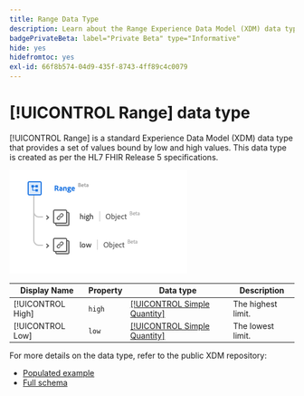 ```yaml
---
title: Range Data Type
description: Learn about the Range Experience Data Model (XDM) data type.
badgePrivateBeta: label="Private Beta" type="Informative"
hide: yes
hidefromtoc: yes
exl-id: 66f8b574-04d9-435f-8743-4ff89c4c0079
---
```

# [!UICONTROL Range] data type

[!UICONTROL Range] is a standard Experience Data Model (XDM) data type that provides a set of values bound by low and high values. This data type is created as per the HL7 FHIR Release 5 specifications.

![Range data type structure](../../images/data-types/healthcare/range.png)

| Display Name | Property | Data type | Description |
| --- | --- | --- | --- |
| [!UICONTROL High] | `high` | [[!UICONTROL Simple Quantity]](../healthcare/simple-quantity.md) | The highest limit. |
| [!UICONTROL Low] | `low` | [[!UICONTROL Simple Quantity]](../healthcare/simple-quantity.md) | The lowest limit. |

For more details on the data type, refer to the public XDM repository:

* [Populated example](https://github.com/adobe/xdm/blob/master/extensions/industry/healthcare/fhir/datatypes/range.example.1.json)
* [Full schema](https://github.com/adobe/xdm/blob/master/extensions/industry/healthcare/fhir/datatypes/range.schema.json)
